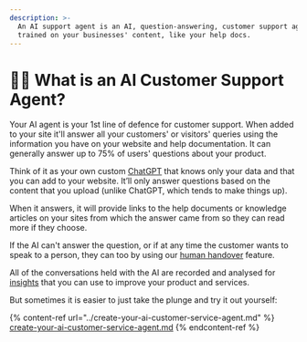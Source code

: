 ```yaml
---
description: >-
  An AI support agent is an AI, question-answering, customer support agent
  trained on your businesses' content, like your help docs.
---
```


# 🤷‍♂️ What is an AI Customer Support Agent?

Your AI agent is your 1st line of defence for customer support. When added to your site it'll answer all your customers' or visitors' queries using the information you have on your website and help documentation. It can generally answer up to 75% of users' questions about your product.

Think of it as your own custom [ChatGPT](https://chat.openai.com/) that knows only your data and that you can add to your website. It’ll only answer questions based on the content that you upload (unlike ChatGPT, which tends to make things up).&#x20;

When it answers, it will provide links to the help documents or knowledge articles on your sites from which the answer came from so they can read more if they choose.

If the AI can't answer the question, or if at any time the customer wants to speak to a person, they can too by using our [human handover](../../features/human-handover.md) feature.

All of the conversations held with the AI are recorded and analysed for [insights](../../features/insights/) that you can use to improve your product and services.

But sometimes it is easier to just take the plunge and try it out yourself:

{% content-ref url="../create-your-ai-customer-service-agent.md" %}
[create-your-ai-customer-service-agent.md](../create-your-ai-customer-service-agent.md)
{% endcontent-ref %}

